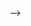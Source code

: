 <!-- * Django

1. The key components of the Django framework are:

- Models: They represent the data structure and define the database schema.
- Views: They handle user requests, process data from models, and render templates.
- Templates: They define the presentation layer and generate the HTML output for the views.
- URLs: They map URLs to corresponding views, allowing navigation within the web application.
- Forms: They handle user input and data validation.

These components work together to provide a structured and scalable framework for building web applications in Python.

2. Django's MTV (Model-View-Template) architecture handles a typical web request-response cycle as follows:

- Model: The model interacts with the database and represents the data structure.
- Template: The template defines how the data is presented to the user and generates HTML.
- View: The view processes the user's request, retrieves data from the model, and renders the template with the data.
- Controller: Django's framework handles the controller functionality behind the scenes. It maps the URL to the appropriate view and manages the overall flow of the web request-response cycle.

This separation of concerns allows for modularity, code reusability, and easier maintenance of web applications.

3. The purpose of Tailwind CSS is to provide a utility-first CSS framework that allows for rapid UI development. It offers a set of pre-designed utility classes that can be applied directly to HTML elements, reducing the need to write custom CSS. Tailwind CSS provides a more granular and flexible approach compared to Bootstrap CSS.

On the other hand, Bootstrap CSS is a more comprehensive CSS framework that includes predefined components and styles. It provides a higher-level abstraction and focuses on ready-to-use components, whereas Tailwind CSS gives you more control and customization options by providing utility classes that can be combined to build custom styles.

* Django Checklist

*** Terminal steps
1. pwd > class 26 demo
2. mkdir django-things
3. cd django-things
4. vi (creates virtual environment. He created the alias vi)
5. vs (enters rogers venv)
6. Install Django Dependency; pip install django
7. pip freeze
8. checked his requirements.txt (he used cat requirements.txt)
9. Create Django Project; django-admin start (tab)
   * start app or start project; choose **startproject**
   * django-admin startporject django_things_project
10. tree
    * notice that it will create two folders called django_things_project
    * Roger then rm -rf django_things_project
11. django-admin startproject django_things_project.
12. tree
    * no longer has additional folder
13. python manage.py runserver
    * will have some things popup in red, don't worry about them today
14. code . (open vscode)
15. python manage.py run server
16. python manage.py migrate
17. python manage.py run server
18. **Create Application w/in Project:** python manage.py startapp things
19. python manage.py run server
20. goes to 127.0.0.1:8000/admin/login/?next=/admin
21. **You are going to get yelled at for having your 'secret_key'.  Don't worry about it today**
    * settings.py and urls.py are the main things we will be working in today
22. Open settings.py, got to installed_apps
    * **add the name of the application to the list of installed applications**
    * the name of the app here is **'things'**
23. Open the views.py filecd 
    * delete everything that was there.
    * **from django.views.generic import TemplateView**
    * class HomePageView(TemplateView)
      * template_name = 'home.html'
    * this concludes this portion of home page for now
24. inside of things
    * touch things/urls.py
      * this handles routes at the application level
    * we will be handling the home page view for our app
      * from django.urls import path
      * from .view import HomePageView
      * urlpatterns = [
        path('', HomePageView.as_view, name='home')
      ]
25. inside of django_things_project/urls.py
    * from django.contrib import admin
    * from django.urls import path, include
    * urlpatterns = [
      path('admin/', admin.site.urls),
      path('', include('things.urls))
    ]
26. We will now build out the home.html template
27. mkdir templates
28. touch templates/home.html
29. python manage.py run
    * project still doesn't know home.html
    * In settings.py look at templates section
    * 'DIRS': [BASE_DIR / 'templates'],
30. home.html
    * you can now add stuff to the home.html and it will print to the webpage
<!-- 31. django_things_project/urls.py
    * url patterns = [
      path['things/', include('things.urls')
    ]
    * things/urls.py -->
<!-- 32. touch templates/base.html
    * <!DOCTYPE html>
      <html>
        <head>
          <title>Things</title>
        </head>
        <body>
          {% block content %}
            <h1>Forgot Content - Hello World</h1>
          {% endblock content%}
        </body>
      </html>
33. home.html
    * {% extends 'base.html' %}
      {% block content %}
        <h1>Hello World</h1>

      {#  {% for thing in things %}#}
          <h2>Name: {{ thing.name }}</h2>
          <p>Description: {{ thing.description}}
      {#  {% endfor %}#}  

      {% endblock content %}
34. tests.py
    * from django.test import SimpleTestCase
    * from django.urls import reverse

    * class ThingsTEsts(SimpleTestCase):
        def test_home_page_status_code(self):
        url = reverse('home')
        response = self.client.get(url)
        self.assertEqual(response.status_code, 200)

    * def test_home_page_template(self):
      url = reverse ('home')
      self.asserTemplateUsed(response, 'home.html')
      self.asserTemplateUsed(response, 'base.html')

35. touch templates/about.html

36. back in django_things_project/urls.py
    * url

37.  urls.py
     * from .view import HomePageView, AboutPageView
     * urlpatterns = [
        path('', HomePageView.as_view(), name='home'),
        path('about', AboutPageView.as_view(), name='about')
     ]

38. views.py
    * class AboutPageView(TemplateView):
        template_name = 'about.html'

    * class ContactPageView(TemplateView):
        templat_name = 'contact.html'

39. things/urls.py
    * urlpatterns = [
      path('', HomePageView.as_view(), name='home')
      path('about', AboutPageView.as_view(), name='about'),
      path('contact', ContactPageView.as_view(), name='contact'),
    ]

40. base.html **this is the basis of the demo today**
    * <!DOCTYPE html>
      <html>
        <head>
          <title>Things</title>
        </head>
        <body>
          {% block content %}
            <h1>Forgot Content - Hello World</h1>
          {% endblock content%}
        </body>
      </html>

41. pip install django-compressor
42. pip freeze
43. Add the new dependency in Installed_Apps in settings.py
    * compressor
    * settings.py
      * COMPRESS_ROOT = BASE_DIR / 'static'
        COMPRESS_ENABLE

44. mkdir static
45. mkdir static/src

46. base.html **this is the basis of the demo today**
    * {% load compress %}
      {% load static %}
    * <!DOCTYPE html>
      <html>
        <head>
          <title>Django + Tailwind CSS + Flowbite</title>

          {% compress css %}
            <link rel="stylesheet" href="{% static 'src/output.css' %}">
          {% endcompress %}
        </head>
        <body>
          {% block content %}
            <h1>Forgot Content - Hello World</h1>
          {% endblock content%}
        </body>
      </html>

47. homepage ( class="bg-green-50" )
    * {% block content %}
        <h1 class="text-3xl text-green-800>Hello World with TWcss and Flowbite</h1>

48. npm install -D tailwindcss
49. set your .gitignore to ignor the node modules
50. npx tailwindcss init
51. Inside tailwind.config.js
      content: [
        './templates/**/*.html'
      ]

52. touch static/src/input.css
    * @tailwind base;
    * @tailwind components;
    * @tailwind utilities;

53. npx tailwindcss -i ./static/src/input.css -o ./static/src/output.css --watch
54. npm install flowbite
55. Inside tailwind.config.js
      content: [
        './templates/**/*.html', './templates I'm not sure what to put here
        './node_module/flowbite/**/*.js'
      ]
      plugins: [
        require('flowbite/plugin')
      ]

56. run server; python manage....

57. base.html
    * copy code for nav bar from the flowbite documentation

 --> -->
